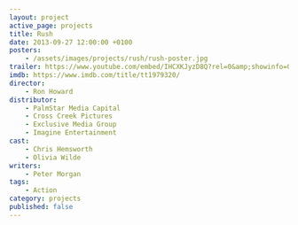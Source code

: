 ```yaml
---
layout: project
active_page: projects
title: Rush
date: 2013-09-27 12:00:00 +0100
posters:
    - /assets/images/projects/rush/rush-poster.jpg
trailer: https://www.youtube.com/embed/IHCXKJyzD8Q?rel=0&amp;showinfo=0
imdb: https://www.imdb.com/title/tt1979320/
director:
    - Ron Howard
distributor:
    - PalmStar Media Capital
    - Cross Creek Pictures
    - Exclusive Media Group
    - Imagine Entertainment
cast:
    - Chris Hemsworth
    - Olivia Wilde
writers:
    - Peter Morgan
tags:
    - Action
category: projects
published: false
---
```

